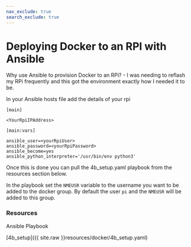 ```yaml
---
nav_exclude: true
search_exclude: true
---
```

# Deploying Docker to an RPI with Ansible

Why use Ansible to provision Docker to an RPi? - I was needing to reflash my RPi frequently and this got the environment exactly how I needed it to be.

In your Ansible hosts file add the details of your rpi

```
[main]

<YourRpiIPAddress>

[main:vars]

ansible_user=<yourRpiUser>
ansible_password=<yourRpiPassword>
ansible_become=yes
ansible_python_interpreter='/usr/bin/env python3'
```

Once this is done you can pull the 4b_setup.yaml playbook from the resources section below.

In the playbook set the `NMEUSR` variable to the username you want to be added to the docker group. By default the user `pi` and the `NMEUSR` will be added to this group. 

### Resources

Ansible Playbook

[4b_setup]({{ site.raw }}resources/docker/4b_setup.yaml)